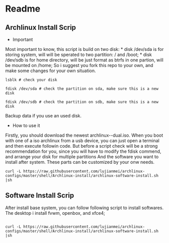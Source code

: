 # Readme
## Archlinux Install Scrip

   + Important

   Most important to know, this script is build on two disk:
     * disk /dev/sda is for storing system, will will be sperated to two partition: / and /boot;
     * disk /dev/sdb is for home directory, will be just format as btrfs in one partion, will be mounted on /home;
   So i suggest you fork this repo to your own, and make some changes for your own situation.
   ```
   lsblk # check your disk
   ```
   ```
   fdisk /dev/sda # check the partition on sda, make sure this is a new disk
   ```
   ```
   fdisk /dev/sdb # check the partition on sdb, make sure this is a new disk
   ```

   Backup data if you use an used disk.

   + How to use it

   Firstly, you should download the newest archlinux-<date>-dual.iso.
   When you boot with one of a iso archlinux from a usb device, you can just open a terminal and then execute followin code.
   But before a script check will be a strong recommendation for you, since you will have to modify the fdisk commend, and arrange your disk for multiple partitions
   And the software you want to install after system. These parts can be customized by your onw needs.

   ```
   curl -L https://raw.githubusercontent.com/lujianmei/archlinux-configs/master/shell/Archlinux-install/archlinux-software-install.sh |sh

   ```

## Software Install Scrip

   After install base system, you can follow following script to install softwares.
   The desktop i install fvwm, openbox, and xfce4;

   ```

   curl -L https://raw.githubusercontent.com/lujianmei/archlinux-configs/master/shell/Archlinux-install/archlinux-software-install.sh |sh

   ```
